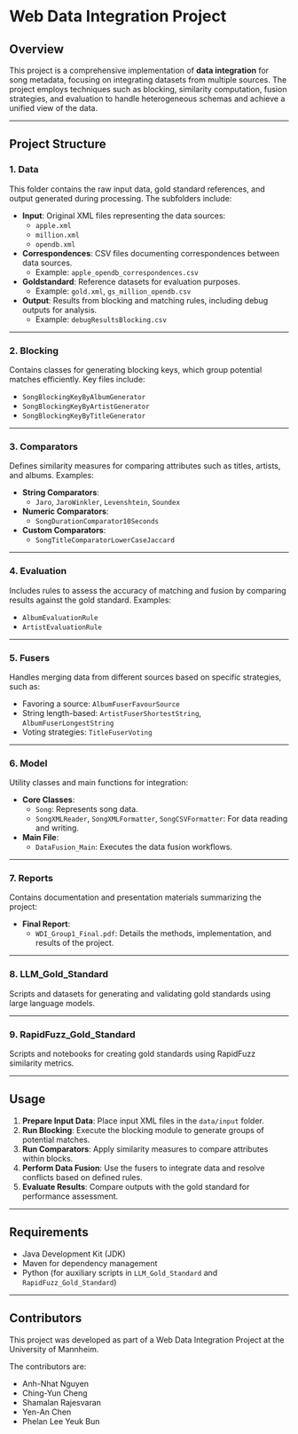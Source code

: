 # Web Data Integration Project

## Overview

This project is a comprehensive implementation of **data integration** for song metadata, focusing on integrating datasets from multiple sources. The project employs techniques such as blocking, similarity computation, fusion strategies, and evaluation to handle heterogeneous schemas and achieve a unified view of the data.

---

## Project Structure

### **1. Data**
This folder contains the raw input data, gold standard references, and output generated during processing. The subfolders include:
- **Input**: Original XML files representing the data sources:
    - `apple.xml`
    - `million.xml`
    - `opendb.xml`
- **Correspondences**: CSV files documenting correspondences between data sources.
    - Example: `apple_opendb_correspondences.csv`
- **Goldstandard**: Reference datasets for evaluation purposes.
    - Example: `gold.xml`, `gs_million_opendb.csv`
- **Output**: Results from blocking and matching rules, including debug outputs for analysis.
    - Example: `debugResultsBlocking.csv`

---

### **2. Blocking**
Contains classes for generating blocking keys, which group potential matches efficiently. Key files include:
- `SongBlockingKeyByAlbumGenerator`
- `SongBlockingKeyByArtistGenerator`
- `SongBlockingKeyByTitleGenerator`

---

### **3. Comparators**
Defines similarity measures for comparing attributes such as titles, artists, and albums. Examples:
- **String Comparators**:
    - `Jaro`, `JaroWinkler`, `Levenshtein`, `Soundex`
- **Numeric Comparators**:
    - `SongDurationComparator10Seconds`
- **Custom Comparators**:
    - `SongTitleComparatorLowerCaseJaccard`

---

### **4. Evaluation**
Includes rules to assess the accuracy of matching and fusion by comparing results against the gold standard. Examples:
- `AlbumEvaluationRule`
- `ArtistEvaluationRule`

---

### **5. Fusers**
Handles merging data from different sources based on specific strategies, such as:
- Favoring a source: `AlbumFuserFavourSource`
- String length-based: `ArtistFuserShortestString`, `AlbumFuserLongestString`
- Voting strategies: `TitleFuserVoting`

---

### **6. Model**
Utility classes and main functions for integration:
- **Core Classes**:
    - `Song`: Represents song data.
    - `SongXMLReader`, `SongXMLFormatter`, `SongCSVFormatter`: For data reading and writing.
- **Main File**:
    - `DataFusion_Main`: Executes the data fusion workflows.

---

### **7. Reports**
Contains documentation and presentation materials summarizing the project:
- **Final Report**:
    - `WDI_Group1_Final.pdf`: Details the methods, implementation, and results of the project.

---

### **8. LLM_Gold_Standard**
Scripts and datasets for generating and validating gold standards using large language models.

---

### **9. RapidFuzz_Gold_Standard**
Scripts and notebooks for creating gold standards using RapidFuzz similarity metrics.

---

## Usage

1. **Prepare Input Data**: Place input XML files in the `data/input` folder.
2. **Run Blocking**: Execute the blocking module to generate groups of potential matches.
3. **Run Comparators**: Apply similarity measures to compare attributes within blocks.
4. **Perform Data Fusion**: Use the fusers to integrate data and resolve conflicts based on defined rules.
5. **Evaluate Results**: Compare outputs with the gold standard for performance assessment.

---

## Requirements

- Java Development Kit (JDK)
- Maven for dependency management
- Python (for auxiliary scripts in `LLM_Gold_Standard` and `RapidFuzz_Gold_Standard`)

---

## Contributors

This project was developed as part of a Web Data Integration Project at the University of Mannheim.

The contributors are:
- Anh-Nhat Nguyen
- Ching-Yun Cheng
- Shamalan Rajesvaran
- Yen-An Chen
- Phelan Lee Yeuk Bun
